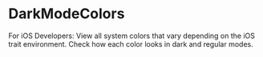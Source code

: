 # DarkModeColors
For iOS Developers: View all system colors that vary depending on the iOS trait environment. Check how each color looks in dark and regular modes. 
